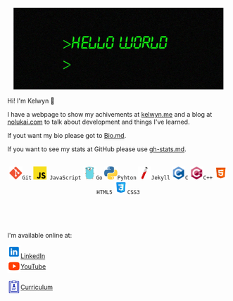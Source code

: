 <div align="center">

![](./assets/hello-world.gif)

</div>

Hi! I'm Kelwyn 👋

I have a webpage to show my achivements at [kelwyn.me](https://kelwynoliveira.github.io/Portfolio/) and a blog at [nolukai.com](https://kelwynoliveira.github.io/nolukai/) to talk about development and things I've learned.

If yout want my bio please got to [Bio.md](Bio.md).

If you want to see my stats at GitHub please use [gh-stats.md](gh-stats.md).

<br/>

<div align="center">
<code><img height="30" alt="Git" src="./assets/git.svg">Git</code>
<code><img height="30" alt="JavaScript" src="./assets/javascript.svg"> JavaScript</code>
<code><img height="30" alt="Go" src="./assets/go.svg">Go</code>  
<code><img height="30" alt="Python" src="./assets/python.svg">Pyhton</code>    
<code><img height="30" alt="Jekyl" src="./assets/jekyll.svg">Jekyll</code>
<code><img height="30" alt="C" src="./assets/c.svg">C</code>
<code><img height="30" alt="Cpp" src="./assets/cpp.svg">C++</code>
<code><img height="30" alt="HTML" src="./assets/html.svg">HTML5</code>
<code><img height="30" alt="CSS" src="./assets/css.svg">CSS3</code>
</div>

<br/>
<br/>
<br/>
<br/>

I'm available online at:

<a href="https://www.linkedin.com/in/kelwynoliveira/">
  <img alt="Kelwyn Oliveira | LinkedIn" width="30px" src="./assets/linkedin.svg" /><span>LinkedIn</span></code>
</a>
<br/>
<a href="https://youtube.com/@nolukai" style="display:flex; align-items: center;">
  <img alt="Kelwyn Oliveira | YouTube" width="30px" src="./assets/youtube.svg" /><span>YouTube</span>
</a>
<br/>
<a href="https://kelwynoliveira.github.io/Portfolio/curriculum/"  style="display:flex; align-items: center;">
  <img alt="Kelwyn Oliveira | Curriculum" width="30px" src="./assets/curriculum.svg"/><span>Curriculum</span>
</a>
